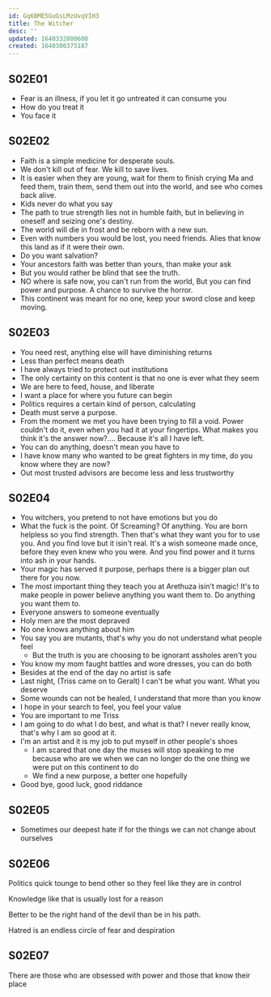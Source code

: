```yaml
---
id: Gq6BME5GuGsLMzUvqVIH3
title: The Witcher
desc: ''
updated: 1640332800600
created: 1640300375187
---
```


## S02E01

* Fear is an illness, if you let it go untreated it can consume you
* How do you treat it
* You face it

## S02E02

* Faith is a simple medicine for desperate souls.
* We don't kill out of fear. We kill to save lives.
* It is easier when they are young, wait for them to finish crying Ma and feed them, train them, send them out into the world, and see who comes back alive.
* Kids never do what you say
* The path to true strength lies not in humble faith, but in believing in oneself and seizing one's destiny.
* The world will die in frost and be reborn with a new sun.
* Even with numbers you would be lost, you need friends. Alies that know this land as if it were their own.
* Do you want salvation?
* Your ancestors faith was better than yours, than make your ask
* But you would rather be blind that see the truth.
* NO where is safe now, you can't run from the world, But you can find power and purpose. A chance to survive the horror.
* This continent was meant for no one, keep your sword close and keep moving.

## S02E03

* You need rest, anything else will have diminishing returns
* Less than perfect means death
* I have always tried to protect out institutions
* The only certainty on this content is that no one is ever what they seem
* We are here to feed, house, and liberate
* I want a place for where you future can begin
* Politics requires a certain kind of person, calculating
* Death must serve a purpose.
* From the moment we met you have been trying to fill a void. Power couldn't do it, even when you had it at your fingertips. What makes you think it's the answer now?.... Because it's all I have left.
* You can do anything, doesn't mean you have to
* I have know many who wanted to be great fighters in my time, do you know where they are now?
* Out most trusted advisors are become less and less trustworthy
## S02E04

* You witchers, you pretend to not have emotions but you do
* What the fuck is the point. Of Screaming? Of anything.  You are born helpless so you find strength. Then that's what they want you for to use you. And you find love but it isin't real. It's a wish someone made once, before they even knew who you were. And you find power and it turns into ash in your hands.
* Your magic has served it purpose, perhaps there is a bigger plan out there for you now.
* The most important thing they teach you at Arethuza isin't magic! It's to make people in power believe anything you want them to. Do anything you want them to.
* Everyone answers to someone eventually
* Holy men are the most depraved
* No one knows anything about him
* You say you are mutants, that's why you do not understand what people feel
  * But the truth is you are choosing to be ignorant assholes aren't you
* You know my mom faught battles and wore dresses, you can do both
* Besides at the end of the day no artist is safe
* Last night, (Triss came on to Geralt) I can't be what you want. What you deserve
* Some wounds can not be healed, I understand that more than you know
* I hope in your search to feel, you feel your value
* You are important to me Triss
* I am going to do what I do best, and what is that? I never really know, that's why I am so good at it.
* I'm an artist and it is my job to put myself in other people's shoes
  * I am scared that one day the muses will stop speaking to me because who are we when we can no longer do the one thing we were put on this continent to do
  * We find a new purpose, a better one hopefully
* Good bye, good luck, good riddance

## S02E05

* Sometimes our deepest hate if for the things we can not change about ourselves

## S02E06

Politics quick tounge to bend other so they feel like they are in control

Knowledge like that is usually lost for a reason

Better to be the right hand of the devil than be in his path.

Hatred is an endless circle of fear and despiration

## S02E07

There are those who are obsessed with power and those that know their place